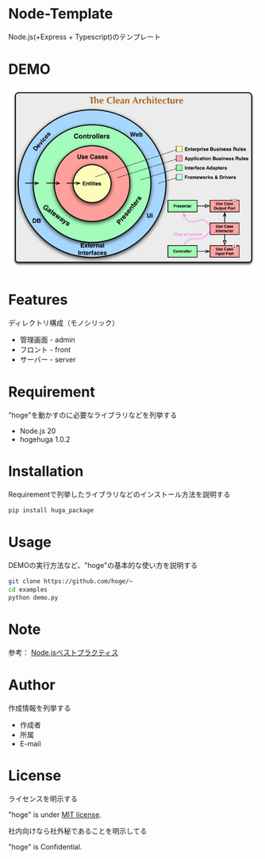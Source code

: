 
# Node-Template
Node.js(+Express + Typescript)のテンプレート

# DEMO
![CleanArchitecture.jpg](images/CleanArchitecture.jpg)

# Features
ディレクトリ構成（モノシリック）

* 管理画面 - admin
* フロント - front
* サーバー - server

# Requirement

"hoge"を動かすのに必要なライブラリなどを列挙する

* Node.js 20
* hogehuga 1.0.2

# Installation

Requirementで列挙したライブラリなどのインストール方法を説明する

```bash
pip install huga_package
```

# Usage

DEMOの実行方法など、"hoge"の基本的な使い方を説明する

```bash
git clone https://github.com/hoge/~
cd examples
python demo.py
```

# Note

参考：
[Node.jsベストプラクティス](https://github.com/goldbergyoni/nodebestpractices/blob/master/README.japanese.md)

# Author

作成情報を列挙する

* 作成者
* 所属
* E-mail

# License
ライセンスを明示する

"hoge" is under [MIT license](https://en.wikipedia.org/wiki/MIT_License).

社内向けなら社外秘であることを明示してる

"hoge" is Confidential.
